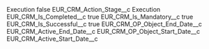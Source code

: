 <?xml version="1.0" encoding="UTF-8"?>
<CustomMetadata xmlns="http://soap.sforce.com/2006/04/metadata" xmlns:xsi="http://www.w3.org/2001/XMLSchema-instance" xmlns:xsd="http://www.w3.org/2001/XMLSchema">
    <label>Execution</label>
    <protected>false</protected>
    <values>
        <field>EUR_CRM_Action_Stage__c</field>
        <value xsi:type="xsd:string">Execution</value>
    </values>
    <values>
        <field>EUR_CRM_Is_Completed__c</field>
        <value xsi:type="xsd:boolean">true</value>
    </values>
    <values>
        <field>EUR_CRM_Is_Mandatory__c</field>
        <value xsi:type="xsd:boolean">true</value>
    </values>
    <values>
        <field>EUR_CRM_Is_Successful__c</field>
        <value xsi:type="xsd:boolean">true</value>
    </values>
    <values>
        <field>EUR_CRM_OP_Object_End_Date__c</field>
        <value xsi:type="xsd:string">EUR_CRM_Active_End_Date__c</value>
    </values>
    <values>
        <field>EUR_CRM_OP_Object_Start_Date__c</field>
        <value xsi:type="xsd:string">EUR_CRM_Active_Start_Date__c</value>
    </values>
</CustomMetadata>
